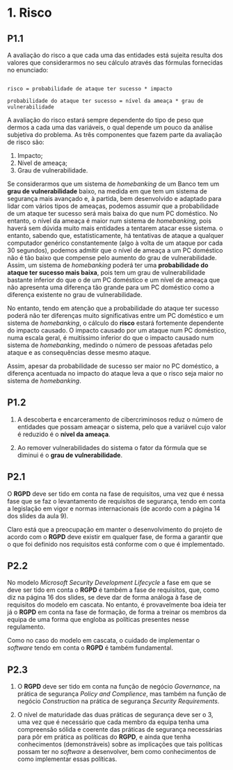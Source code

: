 # 1. Risco

## P1.1

A avaliação do risco a que cada uma das entidades está sujeita resulta dos valores que considerarmos no seu cálculo através das fórmulas fornecidas no enunciado:

```

risco =	probabilidade de ataque	ter	sucesso	* impacto

probabilidade do ataque	ter	sucesso	= nível	da ameaça * grau de vulnerabilidade

```

A avaliação do risco estará sempre dependente do tipo de peso que dermos a cada uma das variáveis, o qual depende um pouco da análise subjetiva do problema.
As três componentes que fazem parte da avaliação de risco são:

1. Impacto;
2. Nível de ameaça;
3. Grau de vulnerabilidade.

Se considerarmos que um sistema de *homebanking* de um Banco tem um **grau de vulnerabilidade** baixo, na medida em que tem um sistema de segurança mais avançado e, à partida, bem desenvolvido e adaptado para lidar com vários tipos de ameaças, podemos assumir que a probabilidade de um ataque ter sucesso será mais baixa do que num PC doméstico. No entanto, o nível da ameaça é maior num sistema de *homebanking*, pois haverá sem dúvida muito mais entidades a tentarem atacar esse sistema. o entanto, sabendo que, estatisticamente, há tentativas de ataque a qualquer computador genérico constantemente (algo à volta de um ataque por cada 30 segundos), podemos admitir que o nível de ameaça a um PC doméstico não é tão baixo que compense pelo aumento do grau de vulnerabilidade. Assim, um sistema de *homebanking* poderá ter uma **probabilidade do ataque ter sucesso mais baixa**, pois tem um grau de vulnerabilidade bastante inferior do que o de um PC doméstico e um nível de ameaça que não apresenta uma diferença tão grande para um PC doméstico como a diferença existente no grau de vulnerabilidade.

No entanto, tendo em atenção que a probabilidade do ataque ter sucesso poderá não ter diferenças muito significativas entre um PC doméstico e um sistema de *homebanking*, o cálculo do **risco** estará fortemente dependente do impacto causado.
O impacto causado por um ataque num PC doméstico, numa escala geral, é muitíssimo inferior do que o impacto causado num sistema de *homebanking*, medindo o número de pessoas afetadas pelo ataque e as consequências desse mesmo ataque.

Assim, apesar da probabilidade de sucesso ser maior no PC doméstico, a diferença acentuada no impacto do ataque leva a que o risco seja maior no sistema de *homebanking*.

## P1.2

1. A descoberta e encarceramento de cibercriminosos reduz o número de entidades que possam ameaçar o sistema, pelo que a variável cujo valor é reduzido é o **nível da ameaça**.

2. Ao remover vulnerabilidades do sistema o fator da fórmula que se diminui é o **grau de vulnerabilidade**.

## P2.1

O **RGPD** deve ser tido em conta na fase de requisitos, uma vez que é nessa fase que se faz o levantamento de requisitos de segurança, tendo em conta a legislação em vigor e normas internacionais (de acordo com a página 14 dos slides da aula 9).

Claro está que a preocupação em manter o desenvolvimento do projeto de acordo com o **RGPD** deve existir em qualquer fase, de forma a garantir que o que foi definido nos requisitos está conforme com o que é implementado.

## P2.2

No modelo *Microsoft Security Development Lifecycle* a fase em que se deve ser tido em conta o **RGPD** é também a fase de requisitos, que, como diz na página 16 dos slides, se deve dar de forma análoga à fase de requisitos do modelo em cascata. No entanto, é provavelmente boa ideia ter já o **RGPD** em conta na fase de formação, de forma a treinar os membros da equipa de uma forma que engloba as políticas presentes nesse regulamento.

Como no caso do modelo em cascata, o cuidado de implementar o *software* tendo em conta o **RGPD** é também fundamental.

## P2.3

1. O **RGPD** deve ser tido em conta na função de negócio *Governance*, na prática de segurança *Policy and Complience*, mas também na função de negócio *Construction* na prática de segurança *Security Requirements*.

2. O nível de maturidade das duas práticas de segurança deve ser o 3, uma vez que é necessário que cada membro da equipa tenha uma compreensão sólida e coerente das práticas de segurança necessárias para pôr em prática as políticas do **RGPD**, e ainda que tenha conhecimentos (demonstráveis) sobre as implicações que tais políticas possam ter no *software* a desenvolver, bem como conhecimentos de como implementar essas políticas.

